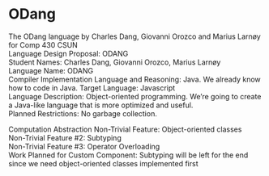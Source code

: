 # ODang
The ODang language by Charles Dang, Giovanni Orozco and Marius Larnøy for Comp 430 CSUN  
Language Design Proposal: ODANG  
Student Names: Charles Dang, Giovanni Orozco, Marius Larnøy  
Language Name: ODANG  
Compiler Implementation Language and Reasoning: Java. We already know how to code in Java.
Target Language: Javascript  
Language Description:  Object-oriented programming. We’re going to create a Java-like language that is more optimized and useful.  
Planned Restrictions: No garbage collection.  

Computation Abstraction Non-Trivial Feature: Object-oriented classes  
Non-Trivial Feature #2: Subtyping  
Non-Trivial Feature #3: Operator Overloading  
Work Planned for Custom Component: Subtyping will be left for the end since we need object-oriented classes implemented first
